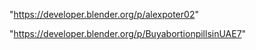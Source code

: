 "https://developer.blender.org/p/alexpoter02"

 
"https://developer.blender.org/p/BuyabortionpillsinUAE7"


 
